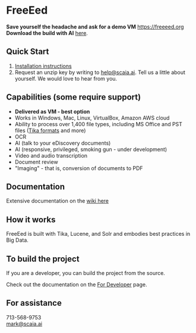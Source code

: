 <h1>FreeEed</h1>

**Save yourself the headache and ask for a demo VM** https://freeeed.org  
**Download the build with AI** [here](https://shmsoft.s3.amazonaws.com/releases/freeeed_complete_pack-10.2.3.zip).  

## Quick Start

1. [Installation instructions](https://github.com/shmsoft/FreeEed/wiki/FreeEed-Installation)
2. Request an unzip key by writing to help@scaia.ai. Tell us a little about yourself. We would love to hear from you.

## Capabilities (some require support)

* **Delivered as VM - best option**
* Works in Windows, Mac, Linux, VirtualBox, Amazon AWS cloud
* Ability to process over 1,400 file types, including MS Office and PST files ([Tika formats](https://tika.apache.org/) and more)
* OCR
* AI (talk to your eDiscovery documents)
* AI (responsive, privileged, smoking gun - under development)
* Video and audio transcription
* Document review
* "Imaging" - that is, conversion of documents to PDF

## Documentation

Extensive documentation on the [wiki here](https://github.com/markkerzner/FreeEed/wiki)

## How it works

FreeEed is built with Tika, Lucene, and Solr and embodies best practices in Big Data.

## To build the project

If you are a developer, you can build the project from the source.

Check out the documentation on the [For Developer](for_developers_only.md) page.

## For assistance

713-568-9753  
mark@scaia.ai

